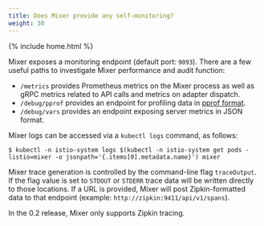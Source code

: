 ```yaml
---
title: Does Mixer provide any self-monitoring?
weight: 30
---
```

{% include home.html %}

Mixer exposes a monitoring endpoint (default port: `9093`). There are a few
useful paths to investigate Mixer performance and audit
function:

- `/metrics` provides Prometheus metrics on the Mixer process as well as gRPC
  metrics related to API calls and metrics on adapter dispatch.
- `/debug/pprof` provides an endpoint for profiling data in [pprof
  format](https://golang.org/pkg/net/http/pprof/).
- `/debug/vars` provides an endpoint exposing server metrics in JSON format.

Mixer logs can be accessed via a `kubectl logs` command, as follows:

```command
$ kubectl -n istio-system logs $(kubectl -n istio-system get pods -listio=mixer -o jsonpath='{.items[0].metadata.name}') mixer
```
Mixer trace generation is controlled by the command-line flag `traceOutput`. If
the flag value is set to `STDOUT` or `STDERR` trace data will be written
directly to those locations. If a URL is provided, Mixer will post
Zipkin-formatted data to that endpoint (example:
`http://zipkin:9411/api/v1/spans`).

In the 0.2 release, Mixer only supports Zipkin tracing.
